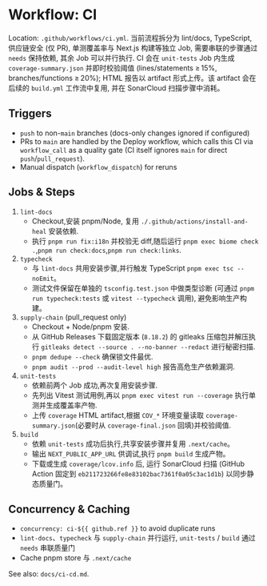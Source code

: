 # Workflow: CI

Location: `.github/workflows/ci.yml`. 当前流程拆分为 lint/docs, TypeScript, 供应链安全 (仅 PR), 单测覆盖率与 Next.js 构建等独立 Job, 需要串联的步骤通过 `needs` 保持依赖, 其余 Job 可以并行执行.
CI 会在 `unit-tests` Job 内生成 `coverage-summary.json` 并即时校验阈值 (lines/statements ≥ 15%, branches/functions ≥ 20%); HTML 报告以 artifact 形式上传。该 artifact 会在后续的 `build.yml` 工作流中复用, 并在 SonarCloud 扫描步骤中消耗。

## Triggers
- `push` to non-`main` branches (docs-only changes ignored if configured)
- PRs to `main` are handled by the Deploy workflow, which calls this CI via `workflow_call` as a quality gate (CI itself ignores `main` for direct `push`/`pull_request`).
- Manual dispatch (`workflow_dispatch`) for reruns

## Jobs & Steps
1. `lint-docs`
   - Checkout,安装 pnpm/Node, 复用 `./.github/actions/install-and-heal` 安装依赖.
   - 执行 `pnpm run fix:i18n` 并校验无 diff,随后运行 `pnpm exec biome check .`,`pnpm run check:docs`,`pnpm run check:links`.
2. `typecheck`
   - 与 `lint-docs` 共用安装步骤,并行触发 TypeScript `pnpm exec tsc --noEmit`。
   - 测试文件保留在单独的 `tsconfig.test.json` 中做类型诊断 (可通过 `pnpm run typecheck:tests` 或 `vitest --typecheck` 调用), 避免影响生产构建。
3. `supply-chain` (pull_request only)
   - Checkout + Node/pnpm 安装.
   - 从 GitHub Releases 下载固定版本 (`8.18.2`) 的 gitleaks 压缩包并解压执行 `gitleaks detect --source . --no-banner --redact` 进行秘密扫描.
   - `pnpm dedupe --check` 确保锁文件最优.
   - `pnpm audit --prod --audit-level high` 报告高危生产依赖漏洞.
4. `unit-tests`
   - 依赖前两个 Job 成功,再次复用安装步骤.
   - 先列出 Vitest 测试用例,再以 `pnpm exec vitest run --coverage` 执行单测并生成覆盖率产物.
   - 上传 `coverage` HTML artifact,根据 `COV_*` 环境变量读取 `coverage-summary.json`(必要时从 `coverage-final.json` 回填)并校验阈值.
5. `build`
   - 依赖 `unit-tests` 成功后执行,共享安装步骤并复用 `.next/cache`。
   - 输出 `NEXT_PUBLIC_APP_URL` 供调试,执行 `pnpm build` 生成产物。
   - 下载或生成 `coverage/lcov.info` 后, 运行 SonarCloud 扫描 (GitHub Action 固定到 `eb211723266fe8e83102bac7361f0a05c3ac1d1b`) 以同步静态质量门。

## Concurrency & Caching
- `concurrency: ci-${{ github.ref }}` to avoid duplicate runs
- `lint-docs`、`typecheck` 与 `supply-chain` 并行运行, `unit-tests` / `build` 通过 `needs` 串联质量门
- Cache pnpm store 与 `.next/cache`

See also: `docs/ci-cd.md`.
